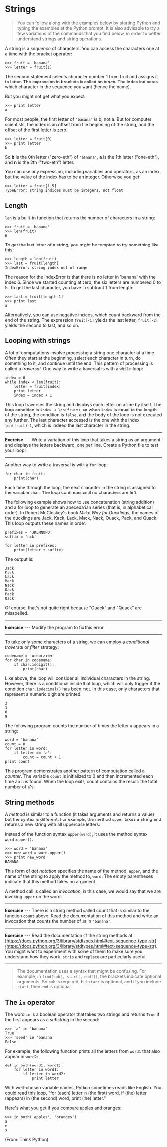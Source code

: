 # Strings

> You can follow along with the examples below by starting Python and typing the examples at the Python prompt. It is also advisable to try a few variations of the commands that you find below, in order to better understand strings and string operations.

A string is a *sequence* of characters. You can access the characters one at a time with the bracket operator:

	>>> fruit = 'banana'
	>>> letter = fruit[1]

The second statement selects character number 1 from fruit and assigns it to letter. The expression in brackets is called an *index*. The index indicates which character in the sequence you want (hence the name).

But you might not get what you expect:

	>>> print letter
	a

For most people, the first letter of `'banana'` is b, not a. But for computer scientists, the index is an offset from the beginning of the string, and the offset of the first letter is zero.

	>>> letter = fruit[0]
	>>> print letter
	b

So **b** is the 0th letter ("zero-eth”) of `'banana'`, **a** is the 1th letter ("one-eth”), and **n** is the 2th ("two-eth”) letter.

You can use any expression, including variables and operators, as an index, but the value of the index has to be an integer. Otherwise you get:

	>>> letter = fruit[1.5]
	TypeError: string indices must be integers, not float

## Length

`len` is a built-in function that returns the number of characters in a string:

	>>> fruit = 'banana'
	>>> len(fruit)
	6

To get the last letter of a string, you might be tempted to try something like this:

	>>> length = len(fruit)
	>>> last = fruit[length]
	IndexError: string index out of range

The reason for the IndexError is that there is no letter in 'banana' with the index 6. Since we started counting at zero, the six letters are numbered 0 to 5. To get the last character, you have to subtract 1 from length:

	>>> last = fruit[length-1]
	>>> print last
	a

Alternatively, you can use negative indices, which count backward from the end of the string. The expression `fruit[-1]` yields the last letter, `fruit[-2]` yields the second to last, and so on.

## Looping with strings

A lot of computations involve processing a string one character at a time. Often they start at the beginning, select each character in turn, do something to it, and continue until the end. This pattern of processing is called a *traversal*. One way to write a traversal is with a `while`-loop:

	index = 0
	while index < len(fruit):
	    letter = fruit[index]
	    print letter
	    index = index + 1

This loop traverses the string and displays each letter on a line by itself. The loop condition is `index < len(fruit)`, so when `index` is equal to the length of the string, the condition is `false`, and the body of the loop is not executed any further. The last character accessed is the one with the index `len(fruit)-1`, which is indeed the last character in the string.

---

**Exercise** --- Write a variation of this loop that takes a string as an argument and displays the letters backward, one per line. Create a Python file to test your loop!

---

Another way to write a traversal is with a `for` loop:

	for char in fruit:
	    print(char)

Each time through the loop, the next character in the string is assigned to the variable `char`. The loop continues until no characters are left.

The following example shows how to use concatenation (string addition) and a for loop to generate an abecedarian series (that is, in alphabetical order). In Robert McCloskey's book *Make Way for Ducklings*, the names of the ducklings are Jack, Kack, Lack, Mack, Nack, Ouack, Pack, and Quack. This loop outputs these names in order:

	prefixes = 'JKLMNOPQ'
	suffix = 'ack'

	for letter in prefixes:
	    print(letter + suffix)

The output is:

	Jack
	Kack
	Lack
	Mack
	Nack
	Oack
	Pack
	Qack

Of course, that's not quite right because "Ouack” and "Quack” are misspelled.

---

**Exercise** --- Modify the program to fix this error.

---

To take only some characters of a string, we can employ a *conditional traversal* or *filter* strategy:

    codename = "Ardor2109"
    for char in codename:
        if char.isdigit():
            print(char)

Like above, the loop will consider all individual characters in the string. However, there is a conditional inside that loop, which will only trigger if the condition `char.isdecimal()` has been met. In this case, only characters that represent a numeric digit are printed:

    2
    1
    0
    9

The following program counts the number of times the letter `a` appears in a string:

    word = 'banana'
    count = 0
    for letter in word:
        if letter == 'a':
            count = count + 1
    print count

This program demonstrates another pattern of computation called a *counter*. The variable `count` is initialized to 0 and then incremented each time an `a` is found. When the loop exits, count contains the result: the total number of `a`'s.


## String methods

A *method* is similar to a function (it takes arguments and returns a value) but the syntax is different. For example, the method `upper` takes a string and returns a new string with all uppercase letters:

Instead of the function syntax `upper(word)`, it uses the method syntax `word.upper()`.

	>>> word = 'banana'
	>>> new_word = word.upper()
	>>> print new_word
	BANANA

This form of *dot notation* specifies the name of the method, `upper`, and the name of the string to apply the method to, `word`. The empty parentheses indicate that this method takes no argument.

A method call is called an *invocation*; in this case, we would say that we are invoking `upper` on the word.

---

**Exercise** --- There is a string method called count that is similar to the function `count` above. Read the documentation of this method and write an invocation that counts the number of `a`s in `'banana'`.

---

**Exercise** --- Read the documentation of the string methods at [https://docs.python.org/3/library/stdtypes.html#text-sequence-type-str](https://docs.python.org/3/library/stdtypes.html#text-sequence-type-str). You might want to experiment with some of them to make sure you understand how they work. `strip` and `replace` are particularly useful.

---

> The documentation uses a syntax that might be confusing. For example, in `find(sub[, start[, end]])`, the brackets indicate optional arguments. So `sub` is required, but `start` is optional, and if you include `start`, then `end` is optional.

## The `in` operator

The word `in` is a boolean operator that takes two strings and returns `True` if the first appears as a *substring* in the second:

	>>> 'a' in 'banana'
	True
	>>> 'seed' in 'banana'
	False

For example, the following function prints all the letters from `word1` that also appear in `word2`:

	def in_both(word1, word2):
	    for letter in word1:
	        if letter in word2:
	            print letter

With well-chosen variable names, Python sometimes reads like English. You could read this loop, "for (each) letter in (the first) word, if (the) letter (appears) in (the second) word, print (the) letter."

Here's what you get if you compare apples and oranges:

	>>> in_both('apples', 'oranges')
	a
	e
	s

(From: Think Python)
